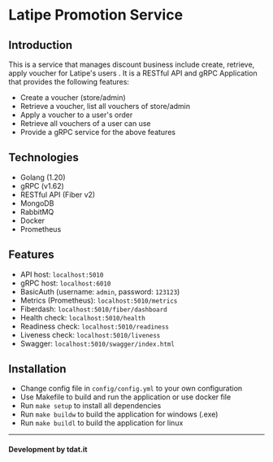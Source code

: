 # Latipe Promotion Service

## Introduction

This is a service that manages discount business include create, retrieve, apply voucher for Latipe's users . It is a
RESTful API and gRPC Application that provides the following features:

- Create a voucher (store/admin)
- Retrieve a voucher, list all vouchers of store/admin
- Apply a voucher to a user's order
- Retrieve all vouchers of a user can use
- Provide a gRPC service for the above features

## Technologies

- Golang (1.20)
- gRPC (v1.62)
- RESTful API (Fiber v2)
- MongoDB
- RabbitMQ
- Docker
- Prometheus

## Features

- API host: `localhost:5010`
- gRPC host: `localhost:6010`
- BasicAuth (username: `admin`, password: `123123`)
- Metrics (Prometheus): `localhost:5010/metrics`
- Fiberdash: `localhost:5010/fiber/dashboard`
- Health check: `localhost:5010/health`
- Readiness check: `localhost:5010/readiness`
- Liveness check: `localhost:5010/liveness`
- Swagger: `localhost:5010/swagger/index.html`

## Installation

- Change config file in `config/config.yml` to your own configuration
- Use Makefile to build and run the application or use docker file
- Run `make setup` to install all dependencies
- Run `make buildw` to build the application for windows (.exe)
- Run `make buildl` to build the application for linux

<hr>
<h4>Development by tdat.it</h4>